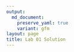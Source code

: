 ```yaml
---
output: 
  md_document:
    preserve_yaml: true
    variant: gfm
layout: page
title: Lab 01 Solution
---
```


